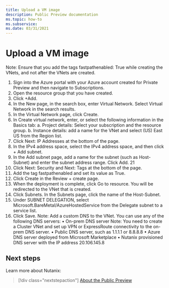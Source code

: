 ```yaml
---
title: Upload a VM image
description: Public Preview documentation
ms.topic: how-to
ms.subservice:  
ms.date: 03/31/2021
---
```


# Upload a VM image

Note: Ensure that you add the tags fastpathenabled: True while creating the VNets, and not 
after the VNets are created.
1. Sign into the Azure portal with your Azure account created for Private Preview and then 
navigate to Subscriptions.
2. Open the resource group that you have created.
3. Click +Add.
4. In the New page, in the search box, enter Virtual Network. Select Virtual Network in the 
search results.
5. In the Virtual Network page, click Create.
6. In Create virtual network, enter, or select the following information in the Basics tab:
a. Project details: Select your subscription and the resource group.
b. Instance details: add a name for the VNet and select (US) East US from the 
Region list.
7. Click Next: IP Addresses at the bottom of the page.
8. In the IPv4 address space, select the IPv4 address space, and then click + Add 
subnet.
9. In the Add subnet page, add a name for the subnet (such as Host-Subnet) and enter 
the subnet address range. Click Add.
21
10. Click Next: Security and Next: Tags at the bottom of the page.
11. Add the tag fastpathenabled and set its value as True.
12. Click Create in the Review + create page.
13. When the deployment is complete, click Go to resource. You will be redirected to the 
VNet that is created.
14. Click Subnets. In the Subnets page, click the name of the Host-Subnet.
15. Under SUBNET DELEGATION, select Microsoft.BareMetal/AzureHostedService from 
the Delegate subnet to a service list.
16. Click Save.
Note: Add a custom DNS to the VNet. You can use any of the following DNS servers:
• On-prem DNS server
Note: You need to create a Cluster VNet and set up VPN or ExpressRoute 
connectivity to the on-prem DNS server.
• Public DNS server, such as 1.1.1.1 or 8.8.8.8
• Azure DNS server deployed from Microsoft Marketplace
• Nutanix provisioned DNS server with the IP address 20.106.145.8

## Next steps

Learn more about Nutanix:

> [!div class="nextstepaction"]
> [About the Public Preview](about-the-public-preview.md)

